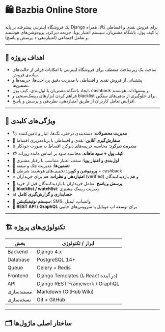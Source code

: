 # 🛍️ Bazbia Online Store

یک فروشگاه اینترنتی پیشرفته بر پایه Django برای فروش نقدی و اقساطی کالا، همراه با کیف پول، باشگاه مشتریان، سیستم اعتبار پویا، جریمه دیرکرد، پروموشن‌های هوشمند و تعامل اجتماعی (امتیازدهی + پرسش و پاسخ).

---

## 🎯 اهداف پروژه
- ساخت یک زیرساخت منعطف برای فروشگاه اینترنتی با امکانات فراتر از حالت‌های ساده‌ی فروش.
- پشتیبانی از فروش نقدی و اقساطی با مدیریت دقیق پرداخت‌ها، جریمه‌ها و تضمین‌ها.
- ایجاد باشگاه مشتریان با لول‌بندی، کیف پول، cashback و پیشنهادات هوشمند.
- فراهم کردن ابزارهای ریسک‌سنجی و blacklist برای جلوگیری از بدهی‌های سنگین.
- افزایش تعامل کاربران از طریق امتیازدهی، نظردهی و پرسش و پاسخ.

---

## 🚀 ویژگی‌های کلیدی
- 🏷 **مدیریت محصولات**: دسته‌بندی درختی، تگ‌ها، انبار و تامین‌کننده
- 🛒 **سفارش‌گیری آنلاین**: نقدی و اقساطی با برنامه‌ریزی اقساط
- ⏳ **مدیریت دیرکرد**: محاسبه جریمه‌های دیرکرد اقساط به صورت خودکار
- 💳 **کیف پول + سود ماهانه**: محاسبه سود بر اساس مانده روزانه
- 🚀 **لول‌بندی و اعتبار پویا**: سقف اعتبار متناسب با رفتار مشتری
- 📝 **تضمین‌ها**: مدیریت چک و سفته
- 🎁 **پروموشن و کوپن**: تخفیف‌های هوشمند شرطی + cashback
- ⭐ **امتیازدهی و نظرات**: هم برای خریداران (verified) و هم بازدیدکنندگان
- 💬 **پرسش و پاسخ**: تعامل خریداران با بازدیدکنندگان قبل از خرید
- 🚦 **blacklist / watchlist**: مدیریت ریسک مشتری
- 📊 **حسابداری و گزارش‌گیری کامل**
- 📣 **سیستم نوتیفیکیشن**: SMS، واتساپ، ایمیل
- 🔗 **REST API / GraphQL** برای توسعه اپ موبایل یا سرویس‌های جانبی

---

## 🏗 تکنولوژی‌های پروژه
| بخش        | ابزار / تکنولوژی |
|------------|------------------|
| Backend    | Django 4.x |
| Database   | PostgreSQL 14+ |
| Queue      | Celery + Redis |
| Frontend   | Django Templates (یا React در آینده) |
| API        | Django REST Framework / GraphQL |
| مستندسازی | Markdown (GitHub Wiki) |
| نسخه‌سازی  | Git + GitHub |

---

## 🗂 ساختار اصلی ماژول‌ها

